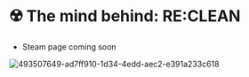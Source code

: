 # ☢️ The mind behind: RE:CLEAN
   - Steam page coming soon

    

![493507649-ad7ff910-1d34-4edd-aec2-e391a233c618](https://github.com/user-attachments/assets/f3808f2c-7415-40c7-8129-4f6713dbb4a7)
